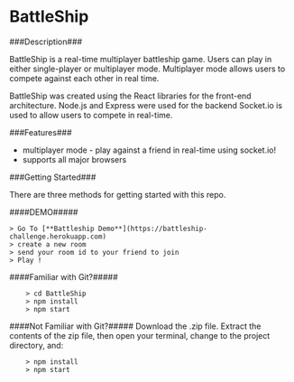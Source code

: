 # BattleShip

###Description###

BattleShip is a real-time multiplayer battleship game. Users can play in either single-player or multiplayer mode. Multiplayer mode allows users to compete against each other in real time.

BattleShip was created using the React libraries for the front-end architecture. Node.js and Express were used for the backend  Socket.io is used to allow users to compete in real-time.

###Features###
* multiplayer mode - play against a friend in real-time using socket.io!
* supports all major browsers


###Getting Started###

There are three methods for getting started with this repo.

####DEMO#####

	> Go To [**Battleship Demo**](https://battleship-challenge.herokuapp.com)
	> create a new room
	> send your room id to your friend to join
	> Play !

####Familiar with Git?#####

```
	> cd BattleShip
	> npm install
	> npm start
```

####Not Familiar with Git?#####
Download the .zip file.  Extract the contents of the zip file, then open your terminal, change to the project directory, and:

```
	> npm install
	> npm start
```
